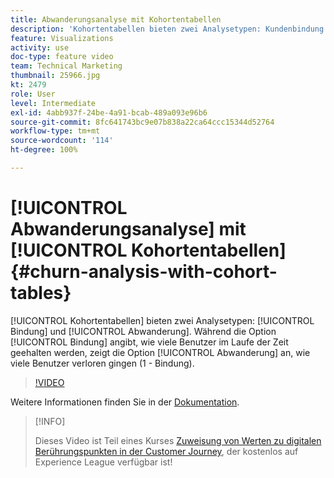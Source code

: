 ```yaml
---
title: Abwanderungsanalyse mit Kohortentabellen
description: 'Kohortentabellen bieten zwei Analysetypen: Kundenbindung und Abwanderung. Während die Option „Bindung“ angibt, wie viele Benutzer im Laufe der Zeit gehalten werden, zeigt die Option „Abwanderung“ an, wie viele Benutzer verloren gingen (1-Bindung).'
feature: Visualizations
activity: use
doc-type: feature video
team: Technical Marketing
thumbnail: 25966.jpg
kt: 2479
role: User
level: Intermediate
exl-id: 4abb937f-24be-4a91-bcab-489a093e96b6
source-git-commit: 8fc641743bc9e07b838a22ca64ccc15344d52764
workflow-type: tm+mt
source-wordcount: '114'
ht-degree: 100%

---
```


# [!UICONTROL Abwanderungsanalyse] mit [!UICONTROL Kohortentabellen] {#churn-analysis-with-cohort-tables}

[!UICONTROL Kohortentabellen] bieten zwei Analysetypen: [!UICONTROL Bindung] und [!UICONTROL Abwanderung]. Während die Option [!UICONTROL Bindung] angibt, wie viele Benutzer im Laufe der Zeit geehalten werden, zeigt die Option [!UICONTROL Abwanderung] an, wie viele Benutzer verloren gingen (1 - Bindung).

>[!VIDEO](https://video.tv.adobe.com/v/25966/?quality=12&learn=on)

Weitere Informationen finden Sie in der [Dokumentation](https://experienceleague.adobe.com/docs/analytics/analyze/analysis-workspace/visualizations/cohort-table/cohort-analysis.html?lang=de).

>[!INFO]
>
> Dieses Video ist Teil eines Kurses [Zuweisung von Werten zu digitalen Berührungspunkten in der Customer Journey](https://experienceleague.adobe.com/?recommended=Analytics-U-1-2020.2&amp;lang=de), der kostenlos auf Experience League verfügbar ist!
